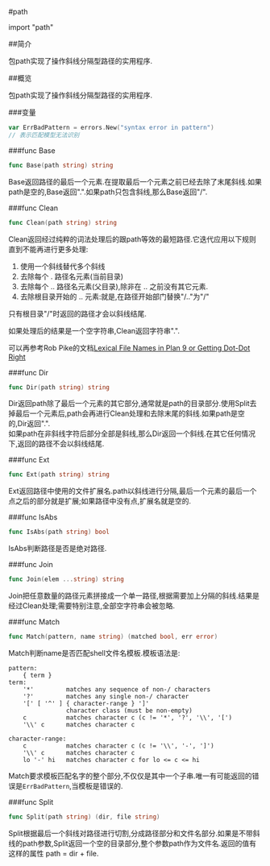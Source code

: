 #path

import "path"

##简介

包path实现了操作斜线分隔型路径的实用程序.


##概览

包path实现了操作斜线分隔型路径的实用程序.


###变量

```go
var ErrBadPattern = errors.New("syntax error in pattern")
// 表示匹配模型无法识别
```


###func Base
```go
func Base(path string) string
```
Base返回路径的最后一个元素.在提取最后一个元素之前已经去除了末尾斜线.如果path是空的,Base返回".".如果path只包含斜线,那么Base返回"/".


###func Clean
```go
func Clean(path string) string
```
Clean返回经过纯粹的词法处理后的跟path等效的最短路径.它迭代应用以下规则直到不能再进行更多处理:

1. 使用一个斜线替代多个斜线
2. 去除每个 . 路径名元素(当前目录)
3. 去除每个 .. 路径名元素(父目录),除非在 .. 之前没有其它元素.
4. 去除根目录开始的 .. 元素:就是,在路径开始部门替换"/.."为"/"

只有根目录"/"时返回的路径才会以斜线结尾.

如果处理后的结果是一个空字符串,Clean返回字符串".".

可以再参考Rob Pike的文档[Lexical File Names in Plan 9 or Getting Dot-Dot Right](http://plan9.bell-labs.com/sys/doc/lexnames.html)

###func Dir
```go
func Dir(path string) string
```
Dir返回path除了最后一个元素的其它部分,通常就是path的目录部分.使用Split去掉最后一个元素后,path会再进行Clean处理和去除末尾的斜线.如果path是空的,Dir返回".".  
如果path在非斜线字符后部分全部是斜线,那么Dir返回一个斜线.在其它任何情况下,返回的路径不会以斜线结尾.


###func Ext
```go
func Ext(path string) string
```
Ext返回路径中使用的文件扩展名.path以斜线进行分隔,最后一个元素的最后一个点之后的部分就是扩展;如果路径中没有点,扩展名就是空的.


###func IsAbs
```go
func IsAbs(path string) bool
```
IsAbs判断路径是否是绝对路径.


###func Join
```go
func Join(elem ...string) string
```
Join把任意数量的路径元素拼接成一个单一路径,根据需要加上分隔的斜线.结果是经过Clean处理;需要特别注意,全部空字符串会被忽略.


###func Match
```go
func Match(pattern, name string) (matched bool, err error)
```
Match判断name是否匹配shell文件名模板.模板语法是:

	pattern:
		{ term }
	term:
		'*'         matches any sequence of non-/ characters
		'?'         matches any single non-/ character
		'[' [ '^' ] { character-range } ']'
		            character class (must be non-empty)
		c           matches character c (c != '*', '?', '\\', '[')
		'\\' c      matches character c

	character-range:
		c           matches character c (c != '\\', '-', ']')
		'\\' c      matches character c
		lo '-' hi   matches character c for lo <= c <= hi

Match要求模板匹配名字的整个部分,不仅仅是其中一个子串.唯一有可能返回的错误是`ErrBadPattern`,当模板是错误的.


###func Split
```go
func Split(path string) (dir, file string)
```
Split根据最后一个斜线对路径进行切割,分成路径部分和文件名部分.如果是不带斜线的path参数,Split返回一个空的目录部分,整个参数path作为文件名.返回的值有这样的属性 path = dir + file.


